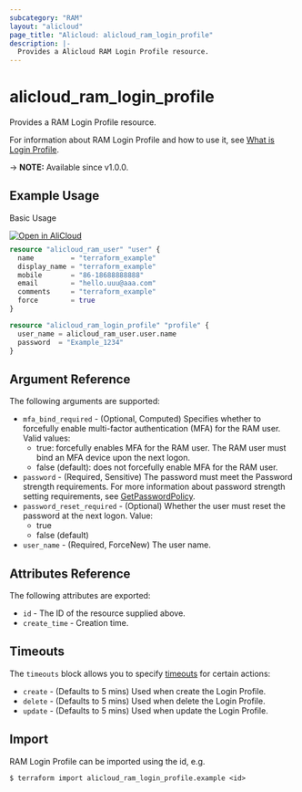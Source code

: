 ```yaml
---
subcategory: "RAM"
layout: "alicloud"
page_title: "Alicloud: alicloud_ram_login_profile"
description: |-
  Provides a Alicloud RAM Login Profile resource.
---
```


# alicloud_ram_login_profile

Provides a RAM Login Profile resource.



For information about RAM Login Profile and how to use it, see [What is Login Profile](https://www.alibabacloud.com/help/en/ram/developer-reference/api-ram-2015-05-01-createloginprofile).

-> **NOTE:** Available since v1.0.0.

## Example Usage

Basic Usage

<div style="display: block;margin-bottom: 40px;"><div class="oics-button" style="float: right;position: absolute;margin-bottom: 10px;">
  <a href="https://api.aliyun.com/terraform?resource=alicloud_ram_login_profile&exampleId=442ec83a-6fe5-90e2-17a2-351fa3abb6a2738d91e8&activeTab=example&spm=docs.r.ram_login_profile.0.442ec83a6f&intl_lang=EN_US" target="_blank">
    <img alt="Open in AliCloud" src="https://img.alicdn.com/imgextra/i1/O1CN01hjjqXv1uYUlY56FyX_!!6000000006049-55-tps-254-36.svg" style="max-height: 44px; max-width: 100%;">
  </a>
</div></div>

```terraform
resource "alicloud_ram_user" "user" {
  name         = "terraform_example"
  display_name = "terraform_example"
  mobile       = "86-18688888888"
  email        = "hello.uuu@aaa.com"
  comments     = "terraform_example"
  force        = true
}

resource "alicloud_ram_login_profile" "profile" {
  user_name = alicloud_ram_user.user.name
  password  = "Example_1234"
}
```

## Argument Reference

The following arguments are supported:
* `mfa_bind_required` - (Optional, Computed) Specifies whether to forcefully enable multi-factor authentication (MFA) for the RAM user. Valid values:
  - true: forcefully enables MFA for the RAM user. The RAM user must bind an MFA device upon the next logon.
  - false (default): does not forcefully enable MFA for the RAM user.
* `password` - (Required, Sensitive) The password must meet the Password strength requirements. For more information about password strength setting requirements, see [GetPasswordPolicy](https://help.aliyun.com/document_detail/2337691.html).
* `password_reset_required` - (Optional) Whether the user must reset the password at the next logon. Value:
  - true
  - false (default)
* `user_name` - (Required, ForceNew) The user name.

## Attributes Reference

The following attributes are exported:
* `id` - The ID of the resource supplied above.
* `create_time` - Creation time.

## Timeouts

The `timeouts` block allows you to specify [timeouts](https://developer.hashicorp.com/terraform/language/resources/syntax#operation-timeouts) for certain actions:
* `create` - (Defaults to 5 mins) Used when create the Login Profile.
* `delete` - (Defaults to 5 mins) Used when delete the Login Profile.
* `update` - (Defaults to 5 mins) Used when update the Login Profile.

## Import

RAM Login Profile can be imported using the id, e.g.

```shell
$ terraform import alicloud_ram_login_profile.example <id>
```